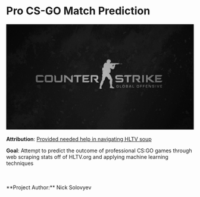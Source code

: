 # Pro CS-GO Match Prediction

![](banner.jpg)

**Attribution**: [Provided needed help in navigating HLTV soup](https://github.com/WJT98/HLTV-Webscraper) <br>

**Goal**: Attempt to predict the outcome of professional CS:GO games through web scraping stats off of HLTV.org and applying machine learning techniques <br>

<br>
<br>
**Project Author:** Nick Solovyev
